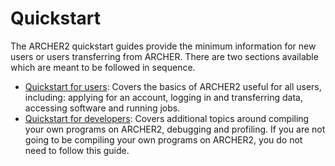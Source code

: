 # Quickstart

The ARCHER2 quickstart guides provide the minimum information for new
users or users transferring from ARCHER. There are two sections
available which are meant to be followed in sequence.

  - [Quickstart for users](quickstart-users.md): Covers the basics of ARCHER2 useful for all
    users, including: applying for an account, logging in and
    transferring data, accessing software and running jobs.
  - [Quickstart for developers](quickstart-developers.md): Covers additional topics around compiling
    your own programs on ARCHER2, debugging and profiling. If you are not going to be compiling your
    own programs on ARCHER2, you do not need to follow this guide.
